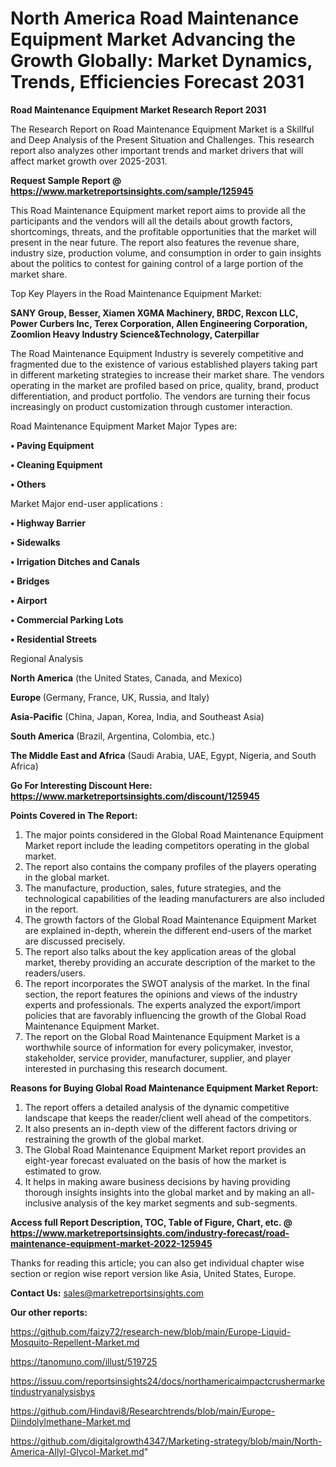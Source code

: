 # North America Road Maintenance Equipment Market Advancing the Growth Globally: Market Dynamics, Trends, Efficiencies Forecast 2031

<strong>Road Maintenance Equipment Market Research Report 2031</strong>

The Research Report on Road Maintenance Equipment Market is a Skillful and Deep Analysis of the Present Situation and Challenges. This research report also analyzes other important trends and market drivers that will affect market growth over 2025-2031.

<strong>Request Sample Report @ <a href=https://www.marketreportsinsights.com/sample/125945>https://www.marketreportsinsights.com/sample/125945</a></strong>

This Road Maintenance Equipment market report aims to provide all the participants and the vendors will all the details about growth factors, shortcomings, threats, and the profitable opportunities that the market will present in the near future. The report also features the revenue share, industry size, production volume, and consumption in order to gain insights about the politics to contest for gaining control of a large portion of the market share.

Top Key Players in the Road Maintenance Equipment Market:

<strong>SANY Group, Besser, Xiamen XGMA Machinery, BRDC, Rexcon LLC, Power Curbers Inc, Terex Corporation, Allen Engineering Corporation, Zoomlion Heavy Industry Science&Technology, Caterpillar</strong>

The Road Maintenance Equipment Industry is severely competitive and fragmented due to the existence of various established players taking part in different marketing strategies to increase their market share. The vendors operating in the market are profiled based on price, quality, brand, product differentiation, and product portfolio. The vendors are turning their focus increasingly on product customization through customer interaction.

Road Maintenance Equipment Market Major Types are:

<strong>• Paving Equipment

• Cleaning Equipment

• Others</strong>

Market Major end-user applications :

<strong>• Highway Barrier

• Sidewalks

• Irrigation Ditches and Canals

• Bridges

• Airport

• Commercial Parking Lots

• Residential Streets</strong>

Regional Analysis

</u><strong><b>North America</b></strong> (the United States, Canada, and Mexico)

<strong><b>Europe </b></strong>(Germany, France, UK, Russia, and Italy)

<strong><b>Asia-Pacific</b></strong> (China, Japan, Korea, India, and Southeast Asia)

<strong><b>South America</b></strong> (Brazil, Argentina, Colombia, etc.)

<strong><b>The Middle East and Africa</b></strong> (Saudi Arabia, UAE, Egypt, Nigeria, and South Africa)

<strong>Go For Interesting Discount Here: <a href=https://www.marketreportsinsights.com/discount/125945>https://www.marketreportsinsights.com/discount/125945</a></strong>

<strong>Points Covered in The Report:</strong>
<ol>
  <li>The major points considered in the Global Road Maintenance Equipment Market report include the leading competitors operating in the global market.</li>
  <li>The report also contains the company profiles of the players operating in the global market.</li>
  <li>The manufacture, production, sales, future strategies, and the technological capabilities of the leading manufacturers are also included in the report.</li>
  <li>The growth factors of the Global Road Maintenance Equipment Market are explained in-depth, wherein the different end-users of the market are discussed precisely.</li>
  <li>The report also talks about the key application areas of the global market, thereby providing an accurate description of the market to the readers/users.</li>
  <li>The report incorporates the SWOT analysis of the market. In the final section, the report features the opinions and views of the industry experts and professionals. The experts analyzed the export/import policies that are favorably influencing the growth of the Global Road Maintenance Equipment Market.</li>
  <li>The report on the Global Road Maintenance Equipment Market is a worthwhile source of information for every policymaker, investor, stakeholder, service provider, manufacturer, supplier, and player interested in purchasing this research document.</li>
</ol>
<strong>Reasons for Buying Global Road Maintenance Equipment Market Report:</strong>

<ol>
  <li>The report offers a detailed analysis of the dynamic competitive landscape that keeps the reader/client well ahead of the competitors.</li>
  <li>It also presents an in-depth view of the different factors driving or restraining the growth of the global market.</li>
  <li>The Global Road Maintenance Equipment Market report provides an eight-year forecast evaluated on the basis of how the market is estimated to grow.</li>
  <li>It helps in making aware business decisions by having providing thorough insights insights into the global market and by making an all-inclusive analysis of the key market segments and sub-segments.</li>
</ol>
<strong>Access full Report Description, TOC, Table of Figure, Chart, etc. @ <a href=https://www.marketreportsinsights.com/industry-forecast/road-maintenance-equipment-market-2022-125945>https://www.marketreportsinsights.com/industry-forecast/road-maintenance-equipment-market-2022-125945</a></strong>


Thanks for reading this article; you can also get individual chapter wise section or region wise report version like Asia, United States, Europe.

<strong>Contact Us:</strong>
sales@marketreportsinsights.com

<strong>Our other reports:</strong>

<a href=https://github.com/faizy72/research-new/blob/main/Europe-Liquid-Mosquito-Repellent-Market.md>https://github.com/faizy72/research-new/blob/main/Europe-Liquid-Mosquito-Repellent-Market.md</a>

<a href=https://tanomuno.com/illust/519725>https://tanomuno.com/illust/519725</a>

<a href=https://issuu.com/reportsinsights24/docs/northamericaimpactcrushermarketindustryanalysisbys>https://issuu.com/reportsinsights24/docs/northamericaimpactcrushermarketindustryanalysisbys</a>

<a href=https://github.com/Hindavi8/Researchtrends/blob/main/Europe-Diindolylmethane-Market.md>https://github.com/Hindavi8/Researchtrends/blob/main/Europe-Diindolylmethane-Market.md</a>

<a href=https://github.com/digitalgrowth4347/Marketing-strategy/blob/main/North-America-Allyl-Glycol-Market.md>https://github.com/digitalgrowth4347/Marketing-strategy/blob/main/North-America-Allyl-Glycol-Market.md</a>"
